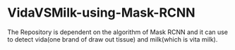 # VidaVSMilk-using-Mask-RCNN
The Repository is dependent on the algorithm of Mask RCNN and it can use to detect vida(one brand of draw out tissue) and milk(which is vita milk).
